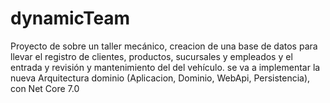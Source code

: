 # dynamicTeam
Proyecto de sobre un taller mecánico, creacion de una base de datos para llevar el registro de clientes, productos, sucursales y empleados y el entrada y revisión y mantenimiento del del vehículo.  se va a implementar la nueva Arquitectura dominio (Aplicacion, Dominio, WebApi, Persistencia), con Net Core 7.0
